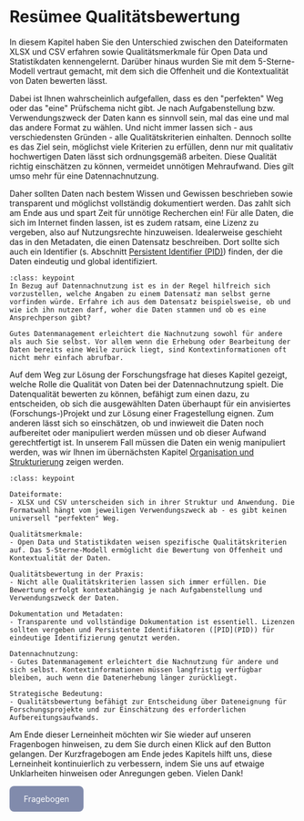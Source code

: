# Resümee Qualitätsbewertung


In diesem Kapitel haben Sie den Unterschied zwischen den Dateiformaten XLSX und CSV erfahren sowie Qualitätsmerkmale für Open Data und Statistikdaten kennengelernt. Darüber hinaus wurden Sie mit dem 5-Sterne-Modell vertraut gemacht, mit dem sich die Offenheit und die Kontextualität von Daten bewerten lässt.

Dabei ist Ihnen wahrscheinlich aufgefallen, dass es den "perfekten" Weg oder das "eine" Prüfschema nicht gibt. Je nach Aufgabenstellung bzw. Verwendungszweck der Daten kann es sinnvoll sein, mal das eine und mal das andere Format zu wählen. Und nicht immer lassen sich - aus verschiedensten Gründen - alle Qualitätskriterien einhalten. Dennoch sollte es das Ziel sein, möglichst viele Kriterien zu erfüllen, denn nur mit qualitativ hochwertigen Daten lässt sich ordnungsgemäß arbeiten. Diese Qualität richtig einschätzen zu können, vermeidet unnötigen Mehraufwand. Dies gilt umso mehr für eine Datennachnutzung.

Daher sollten Daten nach bestem Wissen und Gewissen beschrieben sowie transparent und möglichst vollständig dokumentiert werden. Das zahlt sich am Ende aus und spart Zeit für unnötige Recherchen ein! Für alle Daten, die sich im Internet finden lassen, ist es zudem ratsam, eine Lizenz zu vergeben, also auf Nutzungsrechte hinzuweisen. Idealerweise geschieht das in den Metadaten, die einen Datensatz beschreiben. Dort sollte sich auch ein Identifier (s. Abschnitt [Persistent Identifier (PID)](PID)) finden, der die Daten eindeutig und global identifiziert.


`````{admonition} Tipp
:class: keypoint
In Bezug auf Datennachnutzung ist es in der Regel hilfreich sich vorzustellen, welche Angaben zu einem Datensatz man selbst gerne vorfinden würde. Erfahre ich aus dem Datensatz beispielsweise, ob und wie ich ihn nutzen darf, woher die Daten stammen und ob es eine Ansprechperson gibt?

Gutes Datenmanagement erleichtert die Nachnutzung sowohl für andere als auch Sie selbst. Vor allem wenn die Erhebung oder Bearbeitung der Daten bereits eine Weile zurück liegt, sind Kontextinformationen oft nicht mehr einfach abrufbar. 
`````

Auf dem Weg zur Lösung der Forschungsfrage hat dieses Kapitel gezeigt, welche Rolle die Qualität von Daten bei der Datennachnutzung spielt. 
Die Datenqualität bewerten zu können, befähigt zum einen dazu, zu entscheiden, ob sich die ausgewählten Daten überhaupt für ein anvisiertes (Forschungs-)Projekt und zur Lösung einer Fragestellung eignen. Zum anderen lässt sich so einschätzen, ob und inwieweit die Daten noch aufbereitet oder manipuliert werden müssen und ob dieser Aufwand gerechtfertigt ist. In unserem Fall müssen die Daten ein wenig manipuliert werden, was wir Ihnen im übernächsten Kapitel [Organisation und Strukturierung](Datenmanipulation) zeigen werden.  

```{admonition} Key points
:class: keypoint

Dateiformate:
- XLSX und CSV unterscheiden sich in ihrer Struktur und Anwendung. Die Formatwahl hängt vom jeweiligen Verwendungszweck ab - es gibt keinen universell "perfekten" Weg.

Qualitätsmerkmale:
- Open Data und Statistikdaten weisen spezifische Qualitätskriterien auf. Das 5-Sterne-Modell ermöglicht die Bewertung von Offenheit und Kontextualität der Daten.

Qualitätsbewertung in der Praxis:
- Nicht alle Qualitätskriterien lassen sich immer erfüllen. Die Bewertung erfolgt kontextabhängig je nach Aufgabenstellung und Verwendungszweck der Daten.

Dokumentation und Metadaten:
- Transparente und vollständige Dokumentation ist essentiell. Lizenzen sollten vergeben und Persistente Identifikatoren ([PID](PID)) für eindeutige Identifizierung genutzt werden.

Datennachnutzung:
- Gutes Datenmanagement erleichtert die Nachnutzung für andere und sich selbst. Kontextinformationen müssen langfristig verfügbar bleiben, auch wenn die Datenerhebung länger zurückliegt.

Strategische Bedeutung:
- Qualitätsbewertung befähigt zur Entscheidung über Dateneignung für Forschungsprojekte und zur Einschätzung des erforderlichen Aufbereitungsaufwands.
```

Am Ende dieser Lerneinheit möchten wir Sie wieder auf unseren Fragenbogen hinweisen, zu dem Sie durch einen Klick auf den Button gelangen.
Der Kurzfragebogen am Ende jedes Kapitels hilft uns, diese Lerneinheit kontinuierlich zu verbessern, indem Sie uns auf etwaige Unklarheiten hinweisen oder Anregungen geben. Vielen Dank!  

<a href="https://gesellschaftfuerinformatik.limesurvey.net/745598?newtest=Y&lang=de&Git=0002" target="_blank"
   style="display: inline-block;
          background-color: #818bac;
          padding: 14px 25px;
          text-align: center;
          color: white;
          border-radius: 8px;
          text-decoration: none;">
  Fragebogen
</a>
